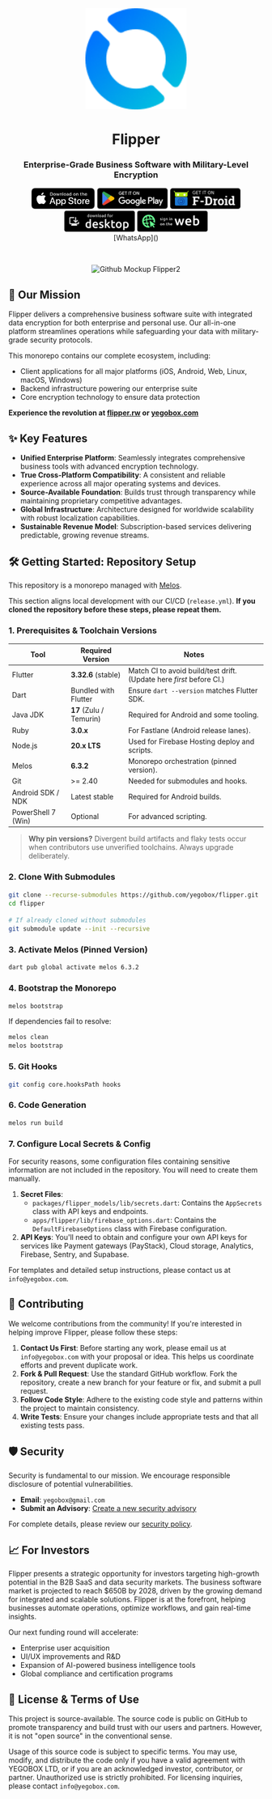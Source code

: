 <div align="center">

<img src=".github/assets/flipper_logo.png" width="200" alt="Flipper Logo"/>

# Flipper

### Enterprise-Grade Business Software with Military-Level Encryption

</div>

<div align="center">
  <a href="https://apps.apple.com/app/id1542026904"><img height="42" src=".github/assets/app-store-badge.svg" alt="App Store"></a>
  <a href="https://play.google.com/store/apps/details?id=io.Flipper.photos"><img height="42" src=".github/assets/play-store-badge.png" alt="Google Play"></a>
  <a href="https://f-droid.org/packages/io.Flipper.photos.fdroid/"><img height="42" src=".github/assets/f-droid-badge.png" alt="F-Droid"></a>
  <a href="https://yegobox.com"><img height="42" src=".github/assets/desktop-badge.png" alt="Desktop"></a>
  <a href="https://web.yegobox.com"><img height="42" src=".github/assets/web-badge.svg" alt="Web"></a>
  <br/>
</div>

<div align="center">
  [WhatsApp]()
</div>


<div align="center">

&ensp;

![Github Mockup Flipper2](https://github.com/user-attachments/assets/548911d7-96d9-43e1-9b2c-830865e78eb5)

</div>

## 🚀 Our Mission

Flipper delivers a comprehensive business software suite with integrated data encryption for both enterprise and personal use. Our all-in-one platform streamlines operations while safeguarding your data with military-grade security protocols.

This monorepo contains our complete ecosystem, including:
-   Client applications for all major platforms (iOS, Android, Web, Linux, macOS, Windows)
-   Backend infrastructure powering our enterprise suite
-   Core encryption technology to ensure data protection

**Experience the revolution at [flipper.rw](https://flipper.rw) or [yegobox.com](https://yegobox.com)**

## ✨ Key Features

-   **Unified Enterprise Platform**: Seamlessly integrates comprehensive business tools with advanced encryption technology.
-   **True Cross-Platform Compatibility**: A consistent and reliable experience across all major operating systems and devices.
-   **Source-Available Foundation**: Builds trust through transparency while maintaining proprietary competitive advantages.
-   **Global Infrastructure**: Architecture designed for worldwide scalability with robust localization capabilities.
-   **Sustainable Revenue Model**: Subscription-based services delivering predictable, growing revenue streams.

## 🛠️ Getting Started: Repository Setup

This repository is a monorepo managed with [Melos](https://melos.invertase.dev/).

This section aligns local development with our CI/CD (`release.yml`). **If you cloned the repository before these steps, please repeat them.**

### 1. Prerequisites & Toolchain Versions

| Tool               | Required Version        | Notes                                                                |
| ------------------ | ----------------------- | -------------------------------------------------------------------- |
| Flutter            | **3.32.6** (stable)     | Match CI to avoid build/test drift. (Update here *first* before CI.) |
| Dart               | Bundled with Flutter    | Ensure `dart --version` matches Flutter SDK.                         |
| Java JDK           | **17** (Zulu / Temurin) | Required for Android and some tooling.                               |
| Ruby               | **3.0.x**               | For Fastlane (Android release lanes).                                |
| Node.js            | **20.x LTS**            | Used for Firebase Hosting deploy and scripts.                        |
| Melos              | **6.3.2**               | Monorepo orchestration (pinned version).                             |
| Git                | >= 2.40                 | Needed for submodules and hooks.                                     |
| Android SDK / NDK  | Latest stable           | Required for Android builds.                                         |
| PowerShell 7 (Win) | Optional                | For advanced scripting.                                              |

> **Why pin versions?** Divergent build artifacts and flaky tests occur when contributors use unverified toolchains. Always upgrade deliberately.

### 2. Clone With Submodules

```bash
git clone --recurse-submodules https://github.com/yegobox/flipper.git
cd flipper

# If already cloned without submodules
git submodule update --init --recursive
```

### 3. Activate Melos (Pinned Version)

```bash
dart pub global activate melos 6.3.2
```

### 4. Bootstrap the Monorepo

```bash
melos bootstrap
```

If dependencies fail to resolve:

```bash
melos clean
melos bootstrap
```

### 5. Git Hooks

```bash
git config core.hooksPath hooks
```

### 6. Code Generation

```bash
melos run build
```

### 7. Configure Local Secrets & Config

For security reasons, some configuration files containing sensitive information are not included in the repository. You will need to create them manually.

1.  **Secret Files**:
    -   `packages/flipper_models/lib/secrets.dart`: Contains the `AppSecrets` class with API keys and endpoints.
    -   `apps/flipper/lib/firebase_options.dart`: Contains the `DefaultFirebaseOptions` class with Firebase configuration.
2.  **API Keys**:
    You'll need to obtain and configure your own API keys for services like Payment gateways (PayStack), Cloud storage, Analytics, Firebase, Sentry, and Supabase.

For templates and detailed setup instructions, please contact us at `info@yegobox.com`.

## 🤝 Contributing

We welcome contributions from the community! If you're interested in helping improve Flipper, please follow these steps:

1.  **Contact Us First**: Before starting any work, please email us at `info@yegobox.com` with your proposal or idea. This helps us coordinate efforts and prevent duplicate work.
2.  **Fork & Pull Request**: Use the standard GitHub workflow. Fork the repository, create a new branch for your feature or fix, and submit a pull request.
3.  **Follow Code Style**: Adhere to the existing code style and patterns within the project to maintain consistency.
4.  **Write Tests**: Ensure your changes include appropriate tests and that all existing tests pass.

## 🛡️ Security

Security is fundamental to our mission. We encourage responsible disclosure of potential vulnerabilities.
-   **Email**: `yegobox@gmail.com`
-   **Submit an Advisory**: [Create a new security advisory](https://github.com/yegobox/flipper/security/advisories/new)

For complete details, please review our [security policy](SECURITY.md).

## 📈 For Investors

Flipper presents a strategic opportunity for investors targeting high-growth potential in the B2B SaaS and data security markets. The business software market is projected to reach $650B by 2028, driven by the growing demand for integrated and scalable solutions. Flipper is at the forefront, helping businesses automate operations, optimize workflows, and gain real-time insights.

Our next funding round will accelerate:
-   Enterprise user acquisition
-   UI/UX improvements and R&D
-   Expansion of AI-powered business intelligence tools
-   Global compliance and certification programs

## 📜 License & Terms of Use 

This project is source-available. The source code is public on GitHub to promote transparency and build trust with our users and partners. However, it is not "open source" in the conventional sense.

Usage of this source code is subject to specific terms. You may use, modify, and distribute the code only if you have a valid agreement with YEGOBOX LTD, or if you are an acknowledged investor, contributor, or partner. Unauthorized use is strictly prohibited. For licensing inquiries, please contact `info@yegobox.com`.


